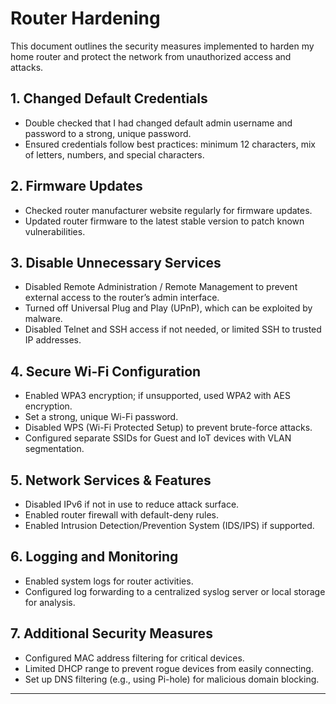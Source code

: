 # Router Hardening

This document outlines the security measures implemented to harden my home router and protect the network from unauthorized access and attacks.

## 1. Changed Default Credentials
- Double checked that I had changed default admin username and password to a strong, unique password.
- Ensured credentials follow best practices: minimum 12 characters, mix of letters, numbers, and special characters.

## 2. Firmware Updates
- Checked router manufacturer website regularly for firmware updates.
- Updated router firmware to the latest stable version to patch known vulnerabilities.

## 3. Disable Unnecessary Services
- Disabled Remote Administration / Remote Management to prevent external access to the router’s admin interface.
- Turned off Universal Plug and Play (UPnP), which can be exploited by malware.
- Disabled Telnet and SSH access if not needed, or limited SSH to trusted IP addresses.

## 4. Secure Wi-Fi Configuration
- Enabled WPA3 encryption; if unsupported, used WPA2 with AES encryption.
- Set a strong, unique Wi-Fi password.
- Disabled WPS (Wi-Fi Protected Setup) to prevent brute-force attacks.
- Configured separate SSIDs for Guest and IoT devices with VLAN segmentation.

## 5. Network Services & Features
- Disabled IPv6 if not in use to reduce attack surface.
- Enabled router firewall with default-deny rules.
- Enabled Intrusion Detection/Prevention System (IDS/IPS) if supported.

## 6. Logging and Monitoring
- Enabled system logs for router activities.
- Configured log forwarding to a centralized syslog server or local storage for analysis.

## 7. Additional Security Measures
- Configured MAC address filtering for critical devices.
- Limited DHCP range to prevent rogue devices from easily connecting.
- Set up DNS filtering (e.g., using Pi-hole) for malicious domain blocking.

---


